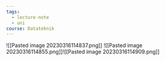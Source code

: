 ```yaml
---
tags:
  - lecture-note
  - uni
course: Datateknik
---
```

![[Pasted image 20230316114837.png]]
![[Pasted image 20230316114855.png]]![[Pasted image 20230316114909.png]]

